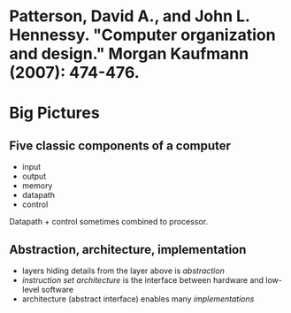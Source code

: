 # Patterson, David A., and John L. Hennessy. "Computer organization and design." Morgan Kaufmann (2007): 474-476.
# Big Pictures
## Five classic components of a computer
* input
* output
* memory
* datapath
* control

Datapath + control sometimes combined to processor.

## Abstraction, architecture, implementation
* layers hiding details from the layer above is *abstraction*
* *instruction set architecture* is the interface between hardware and
  low-level software
* architecture (abstract interface) enables many *implementations*
